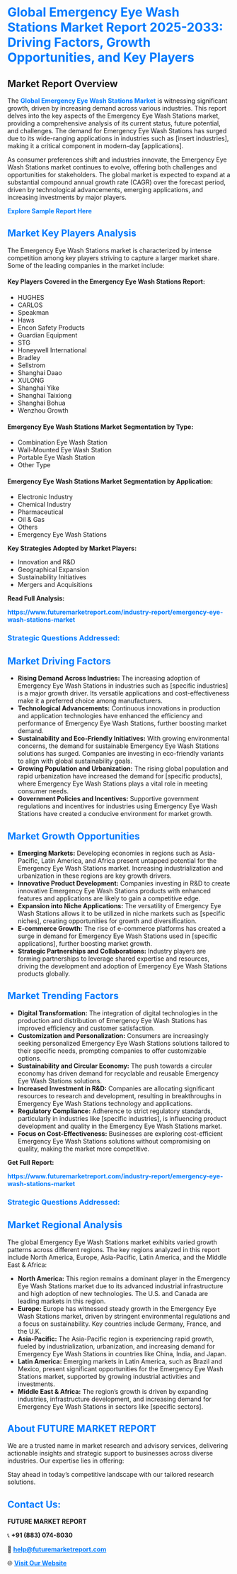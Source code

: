 <h1 style="color: #007BFF;">Global Emergency Eye Wash Stations Market Report 2025-2033: Driving Factors, Growth Opportunities, and Key Players</h1>

<section id="overview">
<h2>Market Report Overview</h2>
<p>The <a href="https://www.futuremarketreport.com/industry-report/emergency-eye-wash-stations-market" style="color: #007BFF; text-decoration: none;"><strong>Global Emergency Eye Wash Stations Market</strong></a> is witnessing significant growth, driven by increasing demand across various industries. This report delves into the key aspects of the Emergency Eye Wash Stations market, providing a comprehensive analysis of its current status, future potential, and challenges. The demand for Emergency Eye Wash Stations has surged due to its wide-ranging applications in industries such as [insert industries], making it a critical component in modern-day [applications].</p>
<p>As consumer preferences shift and industries innovate, the Emergency Eye Wash Stations market continues to evolve, offering both challenges and opportunities for stakeholders. The global market is expected to expand at a substantial compound annual growth rate (CAGR) over the forecast period, driven by technological advancements, emerging applications, and increasing investments by major players.</p>
</section>

<section id="overview">
<p><a href="https://www.futuremarketreport.com/request-sample/reportId=128810" style="color: #007BFF; text-decoration: none;"><strong>Explore Sample Report Here</strong></a></p>
</section>

<section id="key-players">
<h2 style="color: #007BFF;">Market Key Players Analysis</h2>
<p>The Emergency Eye Wash Stations market is characterized by intense competition among key players striving to capture a larger market share. Some of the leading companies in the market include:</p>
<h4>Key Players Covered in the Emergency Eye Wash Stations Report:</h4>
<ul><li>HUGHES</li><li>CARLOS</li><li>Speakman</li><li>Haws</li><li>Encon Safety Products</li><li>Guardian Equipment</li><li>STG</li><li>Honeywell International</li><li>Bradley</li><li>Sellstrom</li><li>Shanghai Daao</li><li>XULONG</li><li>Shanghai Yike</li><li>Shanghai Taixiong</li><li>Shanghai Bohua</li><li>Wenzhou Growth</li></ul>
<h4>Emergency Eye Wash Stations Market Segmentation by Type:</h4>
<ul><li>Combination Eye Wash Station</li><li>Wall-Mounted Eye Wash Station</li><li>Portable Eye Wash Station</li><li>Other Type</li></ul>

<h4>Emergency Eye Wash Stations Market Segmentation by Application:</h4>
<ul><li>Electronic Industry</li><li>Chemical Industry</li><li>Pharmaceutical</li><li>Oil &amp; Gas</li><li>Others</li><li>Emergency Eye Wash Stations</li></ul>
<p><strong>Key Strategies Adopted by Market Players:</strong></p>
<ul>
<li>Innovation and R&D</li>
<li>Geographical Expansion</li>
<li>Sustainability Initiatives</li>
<li>Mergers and Acquisitions</li>
</ul>
</section>

<section>
<p><strong>Read Full Analysis: </strong></p><a href="https://www.futuremarketreport.com/industry-report/emergency-eye-wash-stations-market" style="color: #007BFF; text-decoration: none;"><strong>https://www.futuremarketreport.com/industry-report/emergency-eye-wash-stations-market</strong></a>
<h3 style="color: #007BFF;">Strategic Questions Addressed:</h3>
</section>

<section id="driving-factors">
<h2 style="color: #007BFF;">Market Driving Factors</h2>
<ul>
<li><strong>Rising Demand Across Industries:</strong> The increasing adoption of Emergency Eye Wash Stations in industries such as [specific industries] is a major growth driver. Its versatile applications and cost-effectiveness make it a preferred choice among manufacturers.</li>
<li><strong>Technological Advancements:</strong> Continuous innovations in production and application technologies have enhanced the efficiency and performance of Emergency Eye Wash Stations, further boosting market demand.</li>
<li><strong>Sustainability and Eco-Friendly Initiatives:</strong> With growing environmental concerns, the demand for sustainable Emergency Eye Wash Stations solutions has surged. Companies are investing in eco-friendly variants to align with global sustainability goals.</li>
<li><strong>Growing Population and Urbanization:</strong> The rising global population and rapid urbanization have increased the demand for [specific products], where Emergency Eye Wash Stations plays a vital role in meeting consumer needs.</li>
<li><strong>Government Policies and Incentives:</strong> Supportive government regulations and incentives for industries using Emergency Eye Wash Stations have created a conducive environment for market growth.</li>
</ul>
</section>

<section id="growth-opportunities">
<h2 style="color: #007BFF;">Market Growth Opportunities</h2>
<ul>
<li><strong>Emerging Markets:</strong> Developing economies in regions such as Asia-Pacific, Latin America, and Africa present untapped potential for the Emergency Eye Wash Stations market. Increasing industrialization and urbanization in these regions are key growth drivers.</li>
<li><strong>Innovative Product Development:</strong> Companies investing in R&D to create innovative Emergency Eye Wash Stations products with enhanced features and applications are likely to gain a competitive edge.</li>
<li><strong>Expansion into Niche Applications:</strong> The versatility of Emergency Eye Wash Stations allows it to be utilized in niche markets such as [specific niches], creating opportunities for growth and diversification.</li>
<li><strong>E-commerce Growth:</strong> The rise of e-commerce platforms has created a surge in demand for Emergency Eye Wash Stations used in [specific applications], further boosting market growth.</li>
<li><strong>Strategic Partnerships and Collaborations:</strong> Industry players are forming partnerships to leverage shared expertise and resources, driving the development and adoption of Emergency Eye Wash Stations products globally.</li>
</ul>
</section>

<section id="trending-factors">
<h2 style="color: #007BFF;">Market Trending Factors</h2>
<ul>
<li><strong>Digital Transformation:</strong> The integration of digital technologies in the production and distribution of Emergency Eye Wash Stations has improved efficiency and customer satisfaction.</li>
<li><strong>Customization and Personalization:</strong> Consumers are increasingly seeking personalized Emergency Eye Wash Stations solutions tailored to their specific needs, prompting companies to offer customizable options.</li>
<li><strong>Sustainability and Circular Economy:</strong> The push towards a circular economy has driven demand for recyclable and reusable Emergency Eye Wash Stations solutions.</li>
<li><strong>Increased Investment in R&D:</strong> Companies are allocating significant resources to research and development, resulting in breakthroughs in Emergency Eye Wash Stations technology and applications.</li>
<li><strong>Regulatory Compliance:</strong> Adherence to strict regulatory standards, particularly in industries like [specific industries], is influencing product development and quality in the Emergency Eye Wash Stations market.</li>
<li><strong>Focus on Cost-Effectiveness:</strong> Businesses are exploring cost-efficient Emergency Eye Wash Stations solutions without compromising on quality, making the market more competitive.</li>
</ul>
</section>

<section>
<p><strong>Get Full Report: </strong></p><a href="https://www.futuremarketreport.com/industry-report/emergency-eye-wash-stations-market" style="color: #007BFF; text-decoration: none;"><strong>https://www.futuremarketreport.com/industry-report/emergency-eye-wash-stations-market</strong></a>
<h3 style="color: #007BFF;">Strategic Questions Addressed:</h3>
</section>


<section id="regional-analysis">
<h2 style="color: #007BFF;">Market Regional Analysis</h2>
<p>The global Emergency Eye Wash Stations market exhibits varied growth patterns across different regions. The key regions analyzed in this report include North America, Europe, Asia-Pacific, Latin America, and the Middle East & Africa:</p>
<ul>
<li><strong>North America:</strong> This region remains a dominant player in the Emergency Eye Wash Stations market due to its advanced industrial infrastructure and high adoption of new technologies. The U.S. and Canada are leading markets in this region.</li>
<li><strong>Europe:</strong> Europe has witnessed steady growth in the Emergency Eye Wash Stations market, driven by stringent environmental regulations and a focus on sustainability. Key countries include Germany, France, and the U.K.</li>
<li><strong>Asia-Pacific:</strong> The Asia-Pacific region is experiencing rapid growth, fueled by industrialization, urbanization, and increasing demand for Emergency Eye Wash Stations in countries like China, India, and Japan.</li>
<li><strong>Latin America:</strong> Emerging markets in Latin America, such as Brazil and Mexico, present significant opportunities for the Emergency Eye Wash Stations market, supported by growing industrial activities and investments.</li>
<li><strong>Middle East & Africa:</strong> The region’s growth is driven by expanding industries, infrastructure development, and increasing demand for Emergency Eye Wash Stations in sectors like [specific sectors].</li>
</ul>
</section>

<footer>
<h2 style="color: #007BFF;">About FUTURE MARKET REPORT</h2>
<p>We are a trusted name in market research and advisory services, delivering actionable insights and strategic support to businesses across diverse industries. Our expertise lies in offering:</p>

<p>Stay ahead in today’s competitive landscape with our tailored research solutions.</p>

<h2 style="color: #007BFF;">Contact Us:</h2>
<p><strong>FUTURE MARKET REPORT</strong></p>
<p>📞 <strong>+91 (883) 074-8030</strong></p>
<p>📧 <strong><a href="mailto:help@futuremarketreport.com" style="color: #007BFF;">help@futuremarketreport.com</a></strong></p>
<p>🌐 <strong><a href="https://www.futuremarketreport.com/" style="color: #007BFF;">Visit Our Website</a></strong></p>
</footer>
